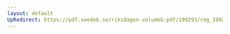 ```yaml
---
layout: default
UpRedirect: https://pdf.swedeb.se/riksdagen-volumeG-pdf/199293/reg_199293/reg_199293_0427.pdf
---
```

